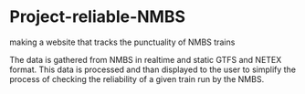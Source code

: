 # Project-reliable-NMBS
making a website that tracks the punctuality of NMBS trains 

The data is gathered from NMBS in realtime and static GTFS and NETEX format. This data is processed and than displayed to the user to simplify the process of checking the reliability of a given train run by the NMBS.
